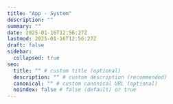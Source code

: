 ```yaml
---
title: "App - System"
description: ""
summary: ""
date: 2025-01-16T12:56:27Z
lastmod: 2025-01-16T12:56:27Z
draft: false
sidebar:
  collapsed: true
seo:
  title: "" # custom title (optional)
  description: "" # custom description (recommended)
  canonical: "" # custom canonical URL (optional)
  noindex: false # false (default) or true
---
```

